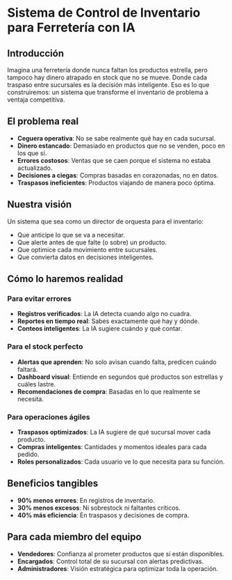# Sistema de Control de Inventario para Ferretería con IA

## Introducción
Imagina una ferretería donde nunca faltan los productos estrella, pero tampoco hay dinero atrapado en stock que no se mueve. Donde cada traspaso entre sucursales es la decisión más inteligente. Eso es lo que construiremos: un sistema que transforme el inventario de problema a ventaja competitiva.

## El problema real
- **Ceguera operativa**: No se sabe realmente qué hay en cada sucursal.
- **Dinero estancado**: Demasiado en productos que no se venden, poco en los que sí.
- **Errores costosos**: Ventas que se caen porque el sistema no estaba actualizado.
- **Decisiones a ciegas**: Compras basadas en corazonadas, no en datos.
- **Traspasos ineficientes**: Productos viajando de manera poco óptima.

## Nuestra visión
Un sistema que sea como un director de orquesta para el inventario:
- Que anticipe lo que se va a necesitar.
- Que alerte antes de que falte (o sobre) un producto.
- Que optimice cada movimiento entre sucursales.
- Que convierta datos en decisiones inteligentes.

## Cómo lo haremos realidad

### Para evitar errores
- **Registros verificados**: La IA detecta cuando algo no cuadra.
- **Reportes en tiempo real**: Sabes exactamente qué hay y dónde.
- **Conteos inteligentes**: La IA sugiere cuándo y qué contar.

### Para el stock perfecto
- **Alertas que aprenden**: No solo avisan cuando falta, predicen cuándo faltará.
- **Dashboard visual**: Entiende en segundos qué productos son estrellas y cuáles lastre.
- **Recomendaciones de compra**: Basadas en lo que realmente se necesita.

### Para operaciones ágiles
- **Traspasos optimizados**: La IA sugiere de qué sucursal mover cada producto.
- **Compras inteligentes**: Cantidades y momentos ideales para cada pedido.
- **Roles personalizados**: Cada usuario ve lo que necesita para su función.

## Beneficios tangibles
- **90% menos errores**: En registros de inventario.
- **30% menos excesos**: Ni sobrestock ni faltantes críticos.
- **40% más eficiencia**: En traspasos y decisiones de compra.

## Para cada miembro del equipo
- **Vendedores**: Confianza al prometer productos que sí están disponibles.
- **Encargados**: Control total de su sucursal con alertas predictivas.
- **Administradores**: Visión estratégica para optimizar toda la operación.